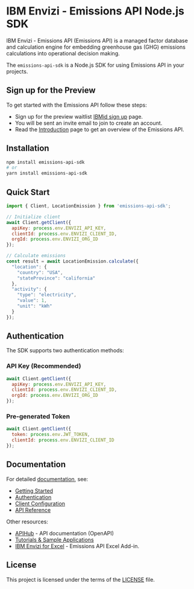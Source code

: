 # IBM Envizi - Emissions API Node.js SDK

IBM Envizi - Emissions API (Emissions API) is a managed factor database and calculation engine for embedding greenhouse gas (GHG) emissions calculations into operational decision making.

The `emissions-api-sdk` is a Node.js SDK for using Emissions API in your projects.

## Sign up for the Preview

To get started with the Emissions API follow these steps:

- Sign up for the preview waitlist [IBMid sign up](https://www.ibm.com/account/reg/us-en/signup?formid=urx-53659) page.
- You will be sent an invite email to join to create an account.
- Read the [Introduction](https://developer.ibm.com/apis/catalog/ghgemissions--ibm-envizi-emissions-api/Introduction) page to get an overview of the Emissions API.

## Installation

```bash
npm install emissions-api-sdk
# or
yarn install emissions-api-sdk
```

## Quick Start

```javascript
import { Client, LocationEmission } from 'emissions-api-sdk';

// Initialize client
await Client.getClient({
  apiKey: process.env.ENVIZI_API_KEY,
  clientId: process.env.ENVIZI_CLIENT_ID,
  orgId: process.env.ENVIZI_ORG_ID
});

// Calculate emissions
const result = await LocationEmission.calculate({
  "location": {
    "country": "USA",
    "stateProvince": "california"
  },
  "activity": {
    "type": "electricity",
    "value": 1,
    "unit": "kWh"
  }
});
```

## Authentication

The SDK supports two authentication methods:

### API Key (Recommended)

```javascript
await Client.getClient({
  apiKey: process.env.ENVIZI_API_KEY,
  clientId: process.env.ENVIZI_CLIENT_ID,
  orgId: process.env.ENVIZI_ORG_ID
});
```

### Pre-generated Token

```javascript
await Client.getClient({
  token: process.env.JWT_TOKEN,
  clientId: process.env.ENVIZI_CLIENT_ID
});
```

## Documentation

For detailed [documentation](https://ibm.github.io/ibm-envizi-emissions-api-nodejs-sdk/), see:

- [Getting Started](https://ibm.github.io/ibm-envizi-emissions-api-nodejs-sdk/getting_started.html)
- [Authentication](https://ibm.github.io/ibm-envizi-emissions-api-nodejs-sdk/authentication.html)
- [Client Configuration](https://ibm.github.io/ibm-envizi-emissions-api-nodejs-sdk/client.html)
- [API Reference](https://ibm.github.io/ibm-envizi-emissions-api-nodejs-sdk/reference.html)

Other resources:

- [APIHub](https://developer.ibm.com/apis/catalog/ghgemissions--ibm-envizi-emissions-api/api/API--ghgemissions--authentication) - API documentation (OpenAPI)
- [Tutorials & Sample Applications](https://ibm.github.io/ibm-envizi-emissions-api/)
- [IBM Envizi for Excel](https://ibm.github.io/ibm-envizi-emissions-api-excel-addin) - Emissions API Excel Add-in.

## License

This project is licensed under the terms of the [LICENSE](LICENSE) file.
